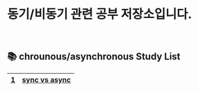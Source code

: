 # 동기/비동기 관련 공부 저장소입니다.

<br>

## 📚 chrounous/asynchronous Study List

| [1](https://github.com/DongWooKim97/Basic-Javascript-Study/tree/master/class/class_field) | [sync vs async](https://github.com/DongWooKim97/Basic-Javascript-Study/tree/master/asynchronous/basic_difference) |
| :---------------------------------------------------------------------------------------: | :---------------------------------------------------------------------------------------------------------------: |

<br>
